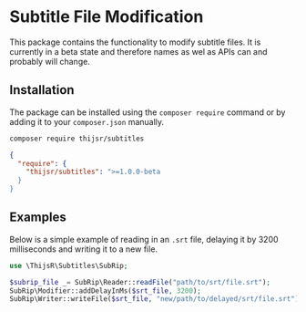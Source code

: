 Subtitle File Modification
==========================

This package contains the functionality to modify subtitle files. It is currently in a beta state and therefore names as wel as APIs can and probably will change.

Installation
------------

The package can be installed using the `composer require` command or by adding it to your `composer.json` manually.

```bash
composer require thijsr/subtitles
```

```json
{
  "require": {
    "thijsr/subtitles": ">=1.0.0-beta
  }
}
```

Examples
--------

Below is a simple example of reading in an `.srt` file, delaying it by 3200 milliseconds and writing it to a new file.

```php
use \ThijsR\Subtitles\SubRip;

$subrip_file _= SubRip\Reader::readFile("path/to/srt/file.srt");
SubRip\Modifier::addDelayInMs($srt_file, 3200);
SubRip\Writer::writeFile($srt_file, "new/path/to/delayed/srt/file.srt");
```


